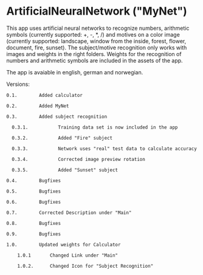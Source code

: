 # ArtificialNeuralNetwork ("MyNet")

This app uses artificial neural networks to recognize numbers, arithmetic symbols (currently supported: +, -, *, /) and motives on a color image (currently supported: landscape, window from the inside, forest, flower, document, fire, sunset).
The subject/motive recognition only works with images and weights in the right folders. Weights for the recognition of numbers and arithmetic symbols are included in the assets of the app.

The app is avaiable in english, german and norwegian.

Versions:

    0.1.		Added calculator

    0.2.		Added MyNet

    0.3.		Added subject recognition
    
      0.3.1.           Training data set is now included in the app

      0.3.2.           Added "Fire" subject

      0.3.3.           Network uses "real" test data to calculate accuracy

      0.3.4.           Corrected image preview rotation

      0.3.5.           Added "Sunset" subject
    
    0.4.        Bugfixes
    
    0.5.        Bugfixes
    
    0.6.        Bugfixes
    
    0.7.        Corrected Description under "Main"
    
    0.8.        Bugfixes
    
    0.9.        Bugfixes
    
    1.0.        Updated weights for Calculator
    
        1.0.1       Changed Link under "Main"
        
        1.0.2.      Changed Icon for "Subject Recognition"
